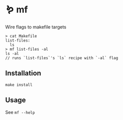 # 🪱 mf

Wire flags to makefile targets

```shell
> cat Makefile
list-files:
  ls
> mf list-files -al
ls -al
// runs `list-files`'s `ls` recipe with `-al` flag 
```

## Installation

`make install`

## Usage

See `mf --help`
